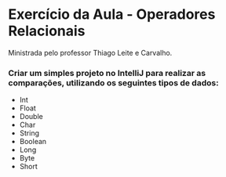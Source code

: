 # Exercício da Aula - Operadores Relacionais
Ministrada pelo professor Thiago Leite e Carvalho.

### Criar um simples projeto no IntelliJ para realizar as comparações, utilizando os seguintes tipos de dados:

 - Int
 - Float
 - Double
 - Char 
 - String
 - Boolean
 - Long
 - Byte
 - Short
